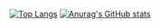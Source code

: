 [![Top Langs](https://github-readme-stats.vercel.app/api/top-langs/?username=siryul&layout=compact)](https://github.com/anuraghazra/github-readme-stats)
[![Anurag's GitHub stats](https://github-readme-stats.vercel.app/api?username=siryul&hide=prs,issues,contribs)](https://github.com/anuraghazra/github-readme-stats)

